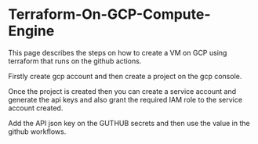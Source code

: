 # Terraform-On-GCP-Compute-Engine

This page describes the steps on how to create a VM on GCP using terraform that runs on the github actions.

Firstly create gcp account and then create a project on the gcp console.

Once the project is created then you can create a service account and generate the api keys and also grant the required IAM role to the service account created.

Add the API json key on the GUTHUB secrets and then use the value in the github workflows.